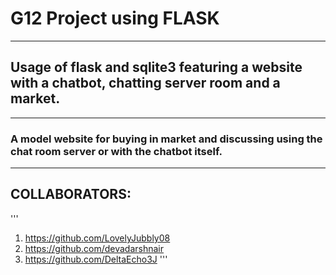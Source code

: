 # G12 Project using FLASK
-----------------
## Usage of flask and sqlite3 featuring a website with a chatbot, chatting server room and a market.
-----------------
### A model website for buying in market and discussing using the chat room server or with the chatbot itself.
-----------------
## COLLABORATORS:
'''
1. https://github.com/LovelyJubbly08
2. https://github.com/devadarshnair
3. https://github.com/DeltaEcho3J
'''

